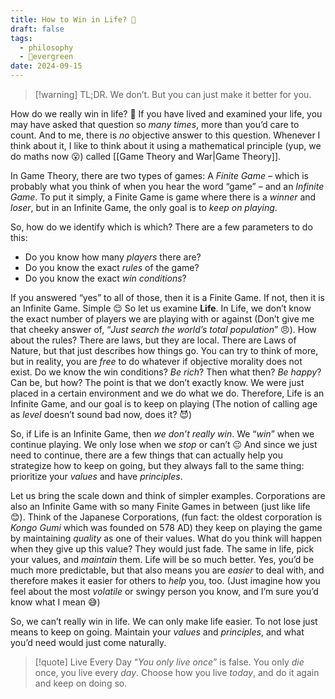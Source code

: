 ```yaml
---
title: How to Win in Life? 🤔
draft: false
tags:
  - philosophy
  - 🌲evergreen
date: 2024-09-15
---
```

> [!warning] TL;DR.
> We don’t. But you can just make it better for you.

How do we really win in life? 🤔 If you have lived and examined your life, you may have asked that question so *many times*, more than you’d care to count. And to me, there is *no* objective answer to this question. Whenever I think about it, I like to think about it using a mathematical principle (yup, we do maths now 😮) called [[Game Theory and War|Game Theory]].

In Game Theory, there are two types of games: A *Finite Game* – which is probably what you think of when you hear the word “game” – and an *Infinite Game*. To put it simply, a Finite Game is game where there is a *winner* and *loser*, but in an Infinite Game, the only goal is to *keep on playing*.

So, how do we identify which is which? There are a few parameters to do this:
- Do you know how many *players* there are?
- Do you know the exact *rules* of the game?
- Do you know the exact *win conditions*?

If you answered “yes” to all of those, then it is a Finite Game. If not, then it is an Infinite Game. Simple 😌 So let us examine **Life**. In Life, we don’t know the exact number of players we are playing with or against (Don’t give me that cheeky answer of, “*Just search the world’s total population*” 😠). How about the rules? There are laws, but they are local. There are Laws of Nature, but that just describes how things go. You can try to think of more, but in reality, you are *free* to do whatever if objective morality does not exist. Do we know the win conditions? *Be rich*? Then what then? *Be happy*? Can be, but how? The point is that we don’t exactly know. We were just placed in a certain environment and we do what we do. Therefore, Life is an Infinite Game, and our goal is to keep on playing (The notion of calling age as *level* doesn’t sound bad now, does it? 😈)

So, if Life is an Infinite Game, then *we don’t really win*. We “*win*” when we continue playing. We only lose when we *stop* or can’t 😐 And since we just need to continue, there are a few things that can actually help you strategize how to keep on going, but they always fall to the same thing: prioritize your *values* and have *principles*.

Let us bring the scale down and think of simpler examples. Corporations are also an Infinite Game with so many Finite Games in between (just like life 😊). Think of the Japanese Corporations, (fun fact: the oldest corporation is *Kongo Gumi* which was founded on 578 AD) they keep on playing the game by maintaining *quality* as one of their values. What do you think will happen when they give up this value? They would just fade. The same in life, pick your values, and *maintain* them. Life will be so much better. Yes, you’d be much more predictable, but that also means you are *easier* to deal with, and therefore makes it easier for others to *help* you, too. (Just imagine how you feel about the most *volatile* or swingy person you know, and I’m sure you’d know what I mean 😅)

So, we can’t really win in life. We can only make life easier. To not lose just means to keep on going. Maintain your *values* and *principles*, and what you’d need would just come naturally.

> [!quote] Live Every Day
> “*You only live once*” is false. You only *die* once, you live every *day*. Choose how you live *today*, and do it again and keep on doing so.